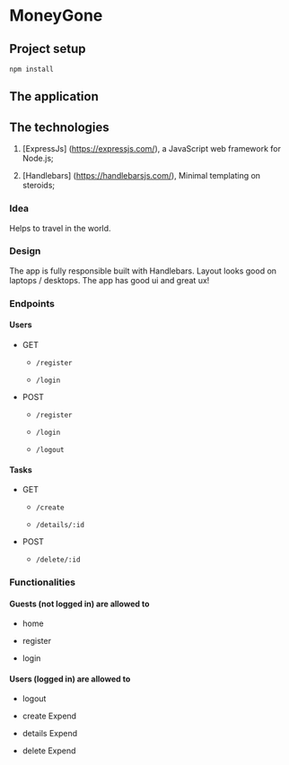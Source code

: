 # MoneyGone

## Project setup
```
npm install
```

## The application

## The technologies

1. [ExpressJs] (https://expressjs.com/), a JavaScript web framework for Node.js;

2. [Handlebars] (https://handlebarsjs.com/), Minimal templating on steroids;


### Idea

Helps to travel in the world.

### Design

The app is fully responsible built with Handlebars. Layout looks good on laptops / desktops. The app has good ui and great ux!

### Endpoints

#### Users

* GET

   * `/register`
    
   * `/login`

* POST

    * `/register`
    
    * `/login`

    * `/logout`

#### Tasks

* GET

    * `/create`

    * `/details/:id`

* POST

    * `/delete/:id`


### Functionalities

#### Guests (not logged in) are allowed to 

* home

* register

* login

#### Users (logged in) are allowed to 

* logout

* create Expend

* details Expend

* delete Expend


